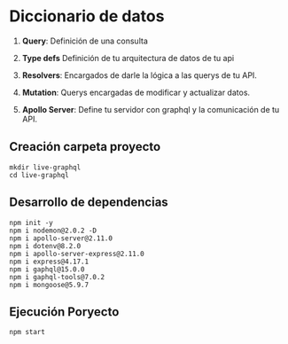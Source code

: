 # Diccionario de datos

1. **Query**: Definición de una consulta

2. **Type defs** Definición de tu arquitectura de datos de tu api

3. **Resolvers**: Encargados de darle la lógica a las querys de tu API.

4. **Mutation**: Querys encargadas de modificar y actualizar datos.

5. **Apollo Server**: Define tu servidor con graphql y la comunicación de tu API.


## Creación carpeta proyecto

```
mkdir live-graphql
cd live-graphql
```

## Desarrollo de dependencias

```
npm init -y
npm i nodemon@2.0.2 -D
npm i apollo-server@2.11.0
npm i dotenv@8.2.0
npm i apollo-server-express@2.11.0
npm i express@4.17.1
npm i gaphql@15.0.0
npm i gaphql-tools@7.0.2
npm i mongoose@5.9.7
```

## Ejecución Poryecto

```
npm start 
```
